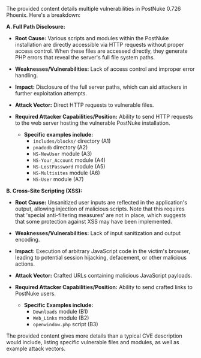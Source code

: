 The provided content details multiple vulnerabilities in PostNuke 0.726 Phoenix. Here's a breakdown:

**A. Full Path Disclosure:**

*   **Root Cause:**  Various scripts and modules within the PostNuke installation are directly accessible via HTTP requests without proper access control. When these files are accessed directly, they generate PHP errors that reveal the server's full file system paths.
*   **Weaknesses/Vulnerabilities:** Lack of access control and improper error handling.
*   **Impact:** Disclosure of the full server paths, which can aid attackers in further exploitation attempts.
*   **Attack Vector:** Direct HTTP requests to vulnerable files.
*   **Required Attacker Capabilities/Position:** Ability to send HTTP requests to the web server hosting the vulnerable PostNuke installation.

    *   **Specific examples include:**
        *   `includes/blocks/` directory (A1)
        *   `pnadodb` directory (A2)
        *   `NS-NewUser` module (A3)
        *   `NS-Your_Account` module (A4)
        *   `NS-LostPassword` module (A5)
        *   `NS-Multisites` module (A6)
        *   `NS-User` module (A7)

**B. Cross-Site Scripting (XSS):**

*   **Root Cause:** Unsanitized user inputs are reflected in the application's output, allowing injection of malicious scripts. Note that this requires that 'special anti-filtering measures' are not in place, which suggests that some protection against XSS may have been implemented.
*   **Weaknesses/Vulnerabilities:** Lack of input sanitization and output encoding.
*   **Impact:**  Execution of arbitrary JavaScript code in the victim's browser, leading to potential session hijacking, defacement, or other malicious actions.
*   **Attack Vector:** Crafted URLs containing malicious JavaScript payloads.
*   **Required Attacker Capabilities/Position:** Ability to send crafted links to PostNuke users.

    *   **Specific Examples include:**
        *   `Downloads` module (B1)
        *   `Web_Links` module (B2)
        *   `openwindow.php` script (B3)

The provided content gives more details than a typical CVE description would include, listing specific vulnerable files and modules, as well as example attack vectors.
